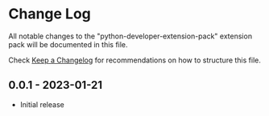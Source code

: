 # Change Log

All notable changes to the "python-developer-extension-pack" extension pack will be documented in this file.

Check [Keep a Changelog](http://keepachangelog.com/) for recommendations on how to structure this file.

## 0.0.1 - 2023-01-21

- Initial release
